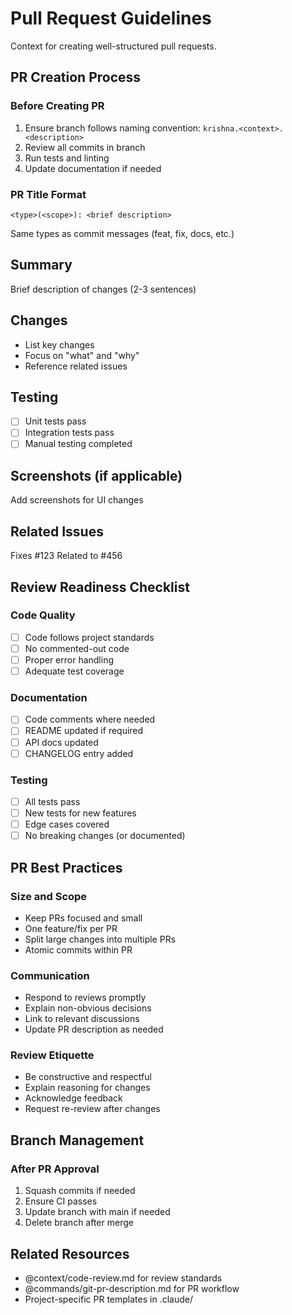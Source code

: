 # Pull Request Guidelines

Context for creating well-structured pull requests.

## PR Creation Process

### Before Creating PR

1. Ensure branch follows naming convention: `krishna.<context>.<description>`
2. Review all commits in branch
3. Run tests and linting
4. Update documentation if needed

### PR Title Format

```
<type>(<scope>): <brief description>
```

Same types as commit messages (feat, fix, docs, etc.)

<pr-description-template>

## Summary

Brief description of changes (2-3 sentences)

## Changes

- List key changes
- Focus on "what" and "why"
- Reference related issues

## Testing

- [ ] Unit tests pass
- [ ] Integration tests pass
- [ ] Manual testing completed

## Screenshots (if applicable)

Add screenshots for UI changes

## Related Issues

Fixes #123
Related to #456

</pr-description-template>

## Review Readiness Checklist

### Code Quality

- [ ] Code follows project standards
- [ ] No commented-out code
- [ ] Proper error handling
- [ ] Adequate test coverage

### Documentation

- [ ] Code comments where needed
- [ ] README updated if required
- [ ] API docs updated
- [ ] CHANGELOG entry added

### Testing

- [ ] All tests pass
- [ ] New tests for new features
- [ ] Edge cases covered
- [ ] No breaking changes (or documented)

## PR Best Practices

### Size and Scope

- Keep PRs focused and small
- One feature/fix per PR
- Split large changes into multiple PRs
- Atomic commits within PR

### Communication

- Respond to reviews promptly
- Explain non-obvious decisions
- Link to relevant discussions
- Update PR description as needed

### Review Etiquette

- Be constructive and respectful
- Explain reasoning for changes
- Acknowledge feedback
- Request re-review after changes

## Branch Management

### After PR Approval

1. Squash commits if needed
2. Ensure CI passes
3. Update branch with main if needed
4. Delete branch after merge

## Related Resources

- @context/code-review.md for review standards
- @commands/git-pr-description.md for PR workflow
- Project-specific PR templates in .claude/
